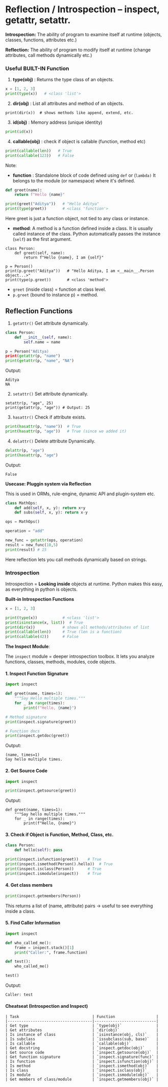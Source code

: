 # Reflection / Introspection – inspect, getattr, setattr.

**Introspection:** The ability of program to examine itself at runtime
(objects, classes, functions, attributes etc.)

**Reflection:** The ability of program to modify itself at runtime (change attributes, 
call methods dynamically etc.)


### Useful BUILT-IN Function
1. **type(obj)** : Returns the type class of an objects.
```python
x = [1, 2, 3]
print(type(x))   # <class 'list'>
```
2. **dir(obj)** : List all attributes and method of an objects.
```
print(dir(x))  # shows methods like append, extend, etc.
```
3. **id(obj)** : Memory address (unique identity)
```python
print(id(x))
```
4. **callable(obj)** : check if object is callable (function, method etc)
```python
print(callable(len))   # True
print(callable(123))   # False
```
Note:
- **function** : Standalone block of code defined using `def` or (`lambda)`
It belongs to the module (or namespace) where it's defined.
```python
def greet(name):
    return f"Hello {name}"

print(greet("Aditya"))   # "Hello Aditya"
print(type(greet))       # <class 'function'>
```
Here greet is just a function object, not tied to any class or instance.

- **method**: A method is a function defined inside a class. It is usually
  called instance of the class. Python automatically passes the instance (`self`) as the
  first argument.
```
class Person:
    def greet(self, name):
        return f"Hello {name}, I am {self}"

p = Person()
print(p.greet("Aditya"))   # "Hello Aditya, I am <__main__.Person object...>"
print(type(p.greet))       # <class 'method'>
```
- `greet` (inside class) = function at class level.
- `p.greet` (bound to instance p) = method.

## Reflection Functions
1. `getattr()`
Get attribute dynamically.
```python
class Person:
    def __init__(self, name):
        self.name = name

p = Person("Aditya)
print(getattr(p, "name")
print(getattr(p, "name", "NA")
```
Output:
```
Aditya
NA
```

2. `setattr()`
Set attribute dynamically.
```
setattr(p, "age", 25)
print(getattr(p, "age")) # Output: 25
```

3. `hasattr()`
Check if attribute exists.
```python
print(hasattr(p, "name"))  # True
print(hasattr(p, "age"))   # True (since we added it)
```
4. `delattr()`
Delete attribute Dynamically.
```python
delattr(p, "age")
print(hasattr(p, "age")
```
Output:
```
False
```

**Usecase: Pluggin system via Reflection**

This is used in ORMs, rule-engine, dynamic API and plugin-system etc.
```python
class MathOps:
    def add(self, x, y): return x+y
    def subs(self, x, y): return x-y

ops = MathOps()

operation = "add"

new_func = getattr(ops, operation)
result = new_func(10,5)
print(result) # 15
```
Here reflection lets you call methods dynamically based on strings.


### Introspection
Introspection = **Looking inside** objects at runtime.
Python makes this easy, as everything in python is objects.

**Built-in Introspection Functions**
```python
x = [1, 2, 3]

print(type(x))           # <class 'list'>
print(isinstance(x, list))  # True
print(dir(x))            # shows all methods/attributes of list
print(callable(len))     # True (len is a function)
print(callable(42))      # False
```

**The Inspect Module**:

The `inspect` module = deeper introspection toolbox.
It lets you analyze functions, classes, methods, modules, code objects.

#### 1. Inspect Function Signature
```python
import inspect

def greet(name, times=1):
    """Say Hello multiple times."""
    for _ in range(times):
        print(f"Hello, {name}")

# Method signature
print(inspect.signature(greet))

# Function docs
print(inspect.getdoc(greet))
```
Output:
```
(name, times=1)
Say hello multiple times.
```
#### 2. Get Source Code
```python
import inspect

print(inspect.getsource(greet))
```
Output:
```
def greet(name, times=1):
    """Say hello multiple times."""
    for _ in range(times):
        print(f"Hello, {name}")
```
#### 3. Check if Object is Function, Method, Class, etc.
```python
class Person:
    def hello(self): pass

print(inspect.isfunction(greet))    # True
print(inspect.ismethod(Person().hello))  # True
print(inspect.isclass(Person))      # True
print(inspect.ismodule(inspect))    # True
```
#### 4. Get class members
```python
print(inspect.getmembers(Person))
```
This returns a list of (name, attribute) pairs → useful to see everything inside a class.

#### 5. Find Caller Information
```python
import inspect

def who_called_me():
    frame = inspect.stack()[1]
    print("Caller:", frame.function)

def test():
    who_called_me()

test()
```
Output:
```
Caller: test
```

#### Cheatseat (Introspection and Inspect)
```
| Task                                | Function                  |
|-------------------------------------|---------------------------|
| Get type                            | `type(obj)`               |
| Get attributes                      | `dir(obj)`                |
| Is instance of class                | `isinstance(obj, cls)`    |
| Is subclass                         | `issubclass(sub, base)`   |
| Is callable                         | `callable(obj)`           |
| Get docstring                       | `inspect.getdoc(obj)`     |
| Get source code                     | `inspect.getsource(obj)`  |
| Get function signature              | `inspect.signature(func)` |
| Is function                         | `inspect.isfunction(obj)` |
| Is method                           | `inspect.ismethod(obj)`   |
| Is class                            | `inspect.isclass(obj)`    |
| Is module                           | `inspect.ismodule(obj)`   |
| Get members of class/module         | `inspect.getmembers(obj)` |
```
